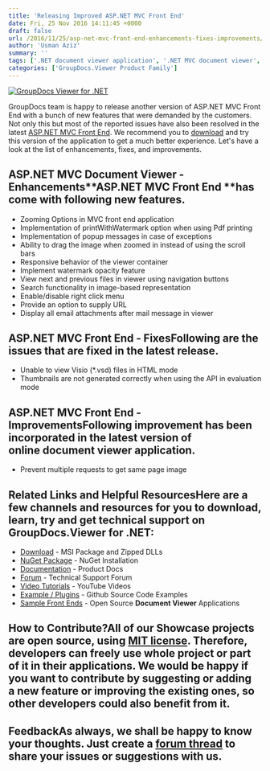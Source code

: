 ```yaml
---
title: 'Releasing Improved ASP.NET MVC Front End'
date: Fri, 25 Nov 2016 14:11:45 +0000
draft: false
url: /2016/11/25/asp-net-mvc-front-end-enhancements-fixes-improvements/
author: 'Usman Aziz'
summary: ''
tags: ['.NET document viewer application', '.NET MVC document viewer', 'online document viewer']
categories: ['GroupDocs.Viewer Product Family']
---
```


[![GroupDocs Viewer for .NET](https://blog.groupdocs.com/wp-content/uploads/sites/4/2016/11/groupdocs-viewer-net.png)](http://groupdocs.com/dot-net/document-viewer-library)

GroupDocs team is happy to release another version of ASP.NET MVC Front End with a bunch of new features that were demanded by the customers. Not only this but most of the reported issues have also been resolved in the latest [ASP.NET MVC Front End](https://github.com/groupdocs-viewer/GroupDocs.Viewer-for-.NET/releases/tag/MVC.v1.1). We recommend you to [download](https://github.com/groupdocs-viewer/GroupDocs.Viewer-for-.NET/releases/tag/MVC.v1.1 "online document viewer") and try this version of the application to get a much better experience. Let's have a look at the list of enhancements, fixes, and improvements.

## ASP.NET MVC Document Viewer - Enhancements**ASP.NET MVC Front End **has come with following new features.

*   Zooming Options in MVC front end application
*   Implementation of printWithWatermark option when using Pdf printing
*   Implementation of popup messages in case of exceptions
*   Ability to drag the image when zoomed in instead of using the scroll bars
*   Responsive behavior of the viewer container
*   Implement watermark opacity feature
*   View next and previous files in viewer using navigation buttons
*   Search functionality in image-based representation
*   Enable/disable right click menu
*   Provide an option to supply URL
*   Display all email attachments after mail message in viewer

## ASP.NET MVC Front End - FixesFollowing are the issues that are fixed in the latest release.

*   Unable to view Visio (\*.vsd) files in HTML mode
*   Thumbnails are not generated correctly when using the API in evaluation mode

## ASP.NET MVC Front End - ImprovementsFollowing improvement has been incorporated in the latest version of **online document viewer application**.

*   Prevent multiple requests to get same page image

## Related Links and Helpful ResourcesHere are a few channels and resources for you to download, learn, try and get technical support on **GroupDocs.Viewer for .NET**:

*   [Download](http://downloads.groupdocs.com/viewer/net "Download API") - MSI Package and Zipped DLLs
*   [NuGet Package](https://www.nuget.org/packages/groupdocs-viewer-dotnet/ "Install from NuGet Package") - NuGet Installation
*   [Documentation](https://docs.groupdocs.com/viewer/net "Document Viewer API Documentation ") - Product Docs
*   [Forum](http://groupdocs.com/Community/forums/groupdocs.viewer-product-family/4/showforum.aspx "Technical Support Forum") - Technical Support Forum
*   [Video Tutorials](https://www.youtube.com/channel/UCgO8dwgI5KAsQCVegviVXYA/playlists "GroupDocs.Viewer video tutorials") - YouTube Videos
*   [Example / Plugins](https://github.com/groupdocsviewer/GroupDocs_Viewer_NET "download example project and front ends") - Github Source Code Examples
*   [Sample Front Ends](https://github.com/groupdocs-viewer/ "Open Source Document Viewer Applications") - Open Source **Document Viewer** Applications

## How to Contribute?All of our Showcase projects are open source, using [MIT license](https://github.com/groupdocsviewer/GroupDocs_Viewer_NET/blob/master/LICENSE). Therefore, developers can freely use whole project or part of it in their applications. We would be happy if you want to contribute by suggesting or adding a new feature or improving the existing ones, so other developers could also benefit from it.

## FeedbackAs always, we shall be happy to know your thoughts. Just create a [forum thread](http://groupdocs.com/Community/forums/groupdocs.viewer-product-family/4/showforum.aspx "Technical Support Forum") to share your issues or suggestions with us.




